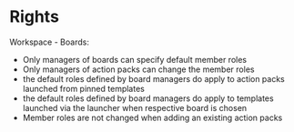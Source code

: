 # Rights

Workspace - Boards:

- Only managers of boards can specify default member roles
- Only managers of action packs can change the member roles
- the default roles defined by board managers do apply to action packs launched from pinned templates
- the default roles defined by board managers do apply to templates launched via the launcher when respective board is chosen
- Member roles are not changed when adding an existing action packs

